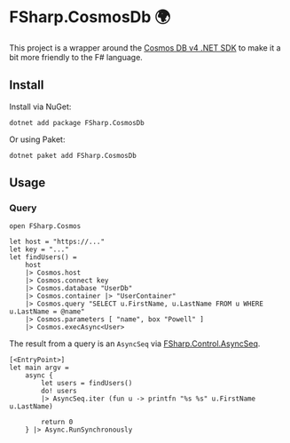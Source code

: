 # FSharp.CosmosDb 🌍

This project is a wrapper around the [Cosmos DB v4 .NET SDK](https://docs.microsoft.com/en-us/azure/cosmos-db/create-sql-api-dotnet-v4?fsharpcosmosdb-github-aapowell) to make it a bit more friendly to the F# language.

## Install

Install via NuGet:

```
dotnet add package FSharp.CosmosDb
```

Or using Paket:

```
dotnet paket add FSharp.CosmosDb
```

## Usage

### Query

```f#
open FSharp.Cosmos

let host = "https://..."
let key = "..."
let findUsers() =
    host
    |> Cosmos.host
    |> Cosmos.connect key
    |> Cosmos.database "UserDb"
    |> Cosmos.container |> "UserContainer"
    |> Cosmos.query "SELECT u.FirstName, u.LastName FROM u WHERE u.LastName = @name"
    |> Cosmos.parameters [ "name", box "Powell" ]
    |> Cosmos.execAsync<User>
```

The result from a query is an `AsyncSeq` via [FSharp.Control.AsyncSeq](http://fsprojects.github.io/FSharp.Control.AsyncSeq/index.html).

```f#
[<EntryPoint>]
let main argv =
    async {
        let users = findUsers()
        do! users
        |> AsyncSeq.iter (fun u -> printfn "%s %s" u.FirstName u.LastName)

        return 0
    } |> Async.RunSynchronously
```
